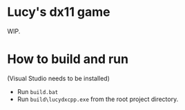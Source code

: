# Lucy's dx11 game

WIP. 

# How to build and run

(Visual Studio needs to be installed)

- Run `build.bat` 
- Run `build\lucydxcpp.exe` from the root project directory.